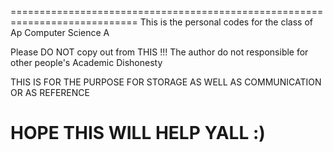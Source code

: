 ============================================================================
This is the personal codes for the class of Ap Computer Science A

Please DO NOT copy out from THIS !!!
The author do not responsible for other people's Academic Dishonesty

THIS IS FOR THE PURPOSE FOR STORAGE AS WELL AS COMMUNICATION OR AS REFERENCE

HOPE THIS WILL HELP YALL :)
===========================================================================

